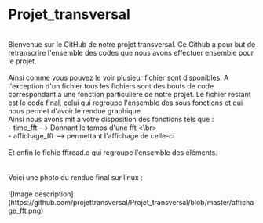 # Projet_transversal
<br>
Bienvenue sur le GitHub de notre projet transversal. Ce Github a pour but de retranscrire l'ensemble des codes que nous avons effectuer ensemble pour le projet. 
</br>
<br>
Ainsi comme vous pouvez le voir plusieur fichier sont disponibles. A l'exception d'un fichier tous les fichiers sont des bouts de code correspondant a une fonction particuliere de notre projet. Le fichier restant est le code final, celui qui regroupe l'ensemble des sous fonctions et qui nous permet d'avoir le rendue graphique.
</br>
Ainsi nous avons mit a votre disposition des fonctions tels que :
<br>
- time_fft --> Donnant le temps d'une fft 
<\br>
<br>
- affichage_fft --> permettant l'affichage de celle-ci 
</br>
<br>
Et enfin le fichie fftread.c qui regroupe l'ensemble des éléments.
</br>
<br>
</br>
Voici une photo du rendue final sur linux : 
<br>
</br>
![Image description](https://github.com/projettransversal/Projet_transversal/blob/master/affichage_fft.png)
